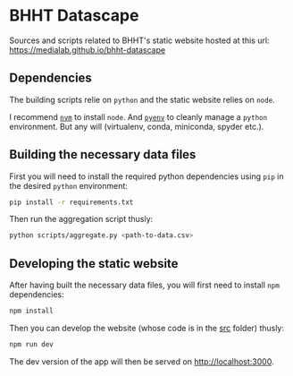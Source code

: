 # BHHT Datascape

Sources and scripts related to BHHT's static website hosted at this url: https://medialab.github.io/bhht-datascape

## Dependencies

The building scripts relie on `python` and the static website relies on `node`.

I recommend [`nvm`](https://github.com/nvm-sh/nvm) to install `node`. And [`pyenv`](https://github.com/pyenv/pyenv-installer) to cleanly manage a `python` environment. But any will (virtualenv, conda, miniconda, spyder etc.).

## Building the necessary data files

First you will need to install the required python dependencies using `pip` in the desired `python` environment:

```bash
pip install -r requirements.txt
```

Then run the aggregation script thusly:

```bash
python scripts/aggregate.py <path-to-data.csv>
```

## Developing the static website

After having built the necessary data files, you will first need to install `npm` dependencies:

```bash
npm install
```

Then you can develop the website (whose code is in the [src](./src) folder) thusly:

```bash
npm run dev
```

The dev version of the app will then be served on [http://localhost:3000](http://localhost:3000).
